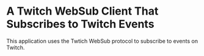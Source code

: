 # A Twitch WebSub Client That Subscribes to Twitch Events
This application uses the Twtich WebSub protocol to subscribe to events on Twitch.
